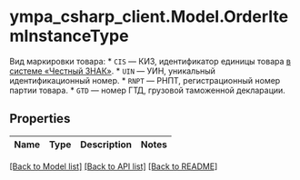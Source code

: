 # ympa_csharp_client.Model.OrderItemInstanceType
Вид маркировки товара:  * `CIS` — КИЗ, идентификатор единицы товара [в системе «Честный ЗНАК»](https://честныйзнак.рф/).  * `UIN` — УИН, уникальный идентификационный номер.  * `RNPT` — РНПТ, регистрационный номер партии товара.  * `GTD` — номер ГТД, грузовой таможенной декларации. 

## Properties

Name | Type | Description | Notes
------------ | ------------- | ------------- | -------------

[[Back to Model list]](../README.md#documentation-for-models) [[Back to API list]](../README.md#documentation-for-api-endpoints) [[Back to README]](../README.md)

